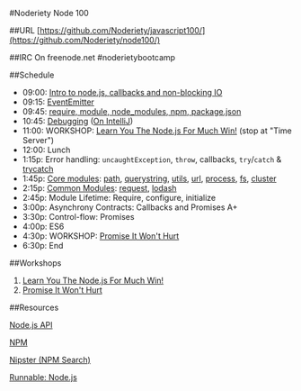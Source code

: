 #Noderiety Node 100

##URL
[https://github.com/Noderiety/javascript100/](https://github.com/Noderiety/node100/)

##IRC
On freenode.net \#noderietybootcamp

##Schedule

* 09:00: [Intro to node.js, callbacks and non-blocking IO](https://github.com/Noderiety/node100/blob/master/Intro_EventEmitter_Modules.pdf)
* 09:15: [EventEmitter](https://github.com/Noderiety/node100/blob/master/Intro_EventEmitter_Modules.pdf)
* 09:45: [require, module, node_modules, npm, package.json](https://github.com/Noderiety/node100/blob/master/Intro_EventEmitter_Modules.pdf)
* 10:45: [Debugging](https://github.com/node-inspector/node-inspector) ([On IntelliJ](http://www.jetbrains.com/idea/webhelp/running-and-debugging-node-js.html))
* 11:00: WORKSHOP: [Learn You The Node.js For Much Win!](http://nodeschool.io/#learn-you-node) (stop at "Time Server")
* 12:00: Lunch
* 1:15p: Error handling: `uncaughtException`, `throw`, callbacks, `try`/`catch` & [trycatch](https://github.com/CrabDude/trycatch)
* 1:45p: [Core modules](http://nodejs.org/api/all.html): [path](http://nodejs.org/api/path.html), [querystring](http://nodejs.org/api/querystring.html), [utils](http://nodejs.org/api/util.html), [url](http://nodejs.org/api/url.html), [process](http://nodejs.org/api/process.html), [fs](http://nodejs.org/api/fs.html), [cluster](http://nodejs.org/api/cluster.html)
* 2:15p: [Common Modules](http://eirikb.github.io/nipster/): [request](https://github.com/mikeal/request), [lodash](lodash.com/docs)
* 2:45p: Module Lifetime: Require, configure, initialize
* 3:00p: Asynchrony Contracts: Callbacks and Promises A+
* 3:30p: Control-flow: Promises
* 4:00p: ES6 
* 4:30p: WORKSHOP: [Promise It Won't Hurt](http://nodeschool.io/#promiseitwonthurt)
* 6:30p: End

##Workshops

1. [Learn You The Node.js For Much Win!](http://nodeschool.io/#learn-you-node)
2. [Promise It Won't Hurt](http://nodeschool.io/#promiseitwonthurt)

##Resources

[Node.js API](https://npmjs.org/doc/json.html)

[NPM](https://npmjs.org/)

[Nipster (NPM Search)](http://eirikb.github.io/nipster/)

[Runnable: Node.js](http://runnable.com/Node.js)